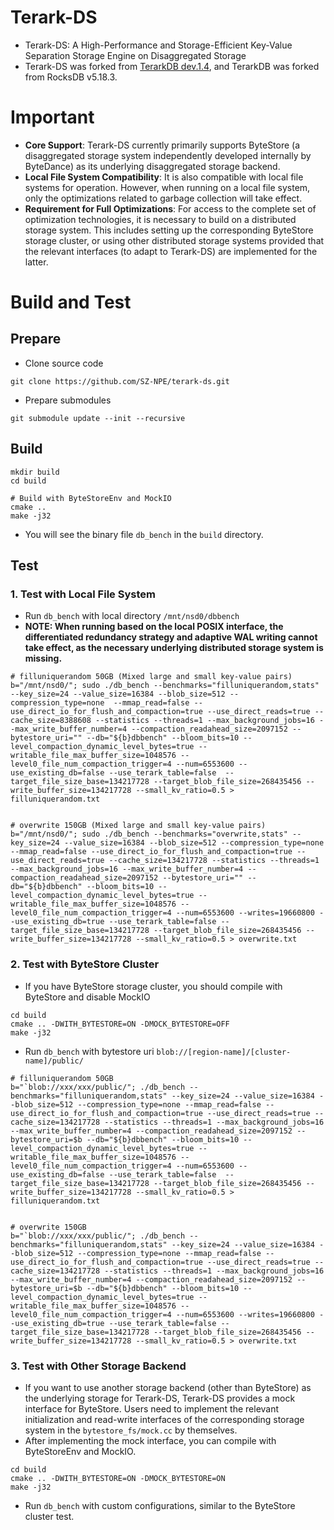 # Terark-DS
- Terark-DS: A High-Performance and Storage-Efficient Key-Value Separation Storage Engine on Disaggregated Storage
- Terark-DS was forked from [TerarkDB dev.1.4](https://github.com/bytedance/terarkdb), and TerarkDB was forked from RocksDB v5.18.3.
# Important
- **Core Support**: Terark-DS currently primarily supports ByteStore (a disaggregated storage system independently developed internally by ByteDance) as its underlying disaggregated storage backend.
- **Local File System Compatibility**: It is also compatible with local file systems for operation. However, when running on a local file system, only the optimizations related to garbage collection will take effect.
- **Requirement for Full Optimizations**: For access to the complete set of optimization technologies, it is necessary to build on a distributed storage system. This includes setting up the corresponding ByteStore storage cluster, or using other distributed storage systems provided that the relevant interfaces (to adapt to Terark-DS) are implemented for the latter.

# Build and Test
## Prepare
- Clone source code
```
git clone https://github.com/SZ-NPE/terark-ds.git
```
- Prepare submodules
```
git submodule update --init --recursive
```
## Build 
```
mkdir build
cd build

# Build with ByteStoreEnv and MockIO
cmake .. 
make -j32
```
- You will see the binary file `db_bench` in the `build` directory.

## Test
### 1. Test with Local File System
- Run `db_bench` with local directory `/mnt/nsd0/dbbench`
- **NOTE: When running based on the local POSIX interface, the differentiated redundancy strategy and adaptive WAL writing cannot take effect, as the necessary underlying distributed storage system is missing.** 
```
# filluniquerandom 50GB (Mixed large and small key-value pairs)
b="/mnt/nsd0/"; sudo ./db_bench --benchmarks="filluniquerandom,stats" --key_size=24 --value_size=16384 --blob_size=512 --compression_type=none  --mmap_read=false --use_direct_io_for_flush_and_compaction=true --use_direct_reads=true --cache_size=8388608 --statistics --threads=1 --max_background_jobs=16 --max_write_buffer_number=4 --compaction_readahead_size=2097152 --bytestore_uri="" --db="${b}dbbench" --bloom_bits=10 --level_compaction_dynamic_level_bytes=true --writable_file_max_buffer_size=1048576 --level0_file_num_compaction_trigger=4 --num=6553600 --use_existing_db=false --use_terark_table=false  --target_file_size_base=134217728 --target_blob_file_size=268435456 --write_buffer_size=134217728 --small_kv_ratio=0.5 > filluniquerandom.txt


# overwrite 150GB (Mixed large and small key-value pairs)
b="/mnt/nsd0/"; sudo ./db_bench --benchmarks="overwrite,stats" --key_size=24 --value_size=16384 --blob_size=512 --compression_type=none --mmap_read=false --use_direct_io_for_flush_and_compaction=true --use_direct_reads=true --cache_size=134217728 --statistics --threads=1 --max_background_jobs=16 --max_write_buffer_number=4 --compaction_readahead_size=2097152 --bytestore_uri="" --db="${b}dbbench" --bloom_bits=10 --level_compaction_dynamic_level_bytes=true --writable_file_max_buffer_size=1048576 --level0_file_num_compaction_trigger=4 --num=6553600 --writes=19660800 --use_existing_db=true --use_terark_table=false --target_file_size_base=134217728 --target_blob_file_size=268435456 --write_buffer_size=134217728 --small_kv_ratio=0.5 > overwrite.txt

```

### 2. Test with ByteStore Cluster
- If you have ByteStore storage cluster, you should compile with ByteStore and disable MockIO
```
cd build
cmake .. -DWITH_BYTESTORE=ON -DMOCK_BYTESTORE=OFF
make -j32
```
- Run `db_bench` with bytestore uri `blob://[region-name]/[cluster-name]/public/`
```
# filluniquerandom 50GB 
b="`blob://xxx/xxx/public/"; ./db_bench --benchmarks="filluniquerandom,stats" --key_size=24 --value_size=16384 --blob_size=512 --compression_type=none --mmap_read=false --use_direct_io_for_flush_and_compaction=true --use_direct_reads=true --cache_size=134217728 --statistics --threads=1 --max_background_jobs=16 --max_write_buffer_number=4 --compaction_readahead_size=2097152 --bytestore_uri=$b --db="${b}dbbench" --bloom_bits=10 --level_compaction_dynamic_level_bytes=true --writable_file_max_buffer_size=1048576 --level0_file_num_compaction_trigger=4 --num=6553600 --use_existing_db=false --use_terark_table=false  --target_file_size_base=134217728 --target_blob_file_size=268435456 --write_buffer_size=134217728 --small_kv_ratio=0.5 > filluniquerandom.txt


# overwrite 150GB
b="`blob://xxx/xxx/public/"; ./db_bench --benchmarks="filluniquerandom,stats" --key_size=24 --value_size=16384 --blob_size=512 --compression_type=none --mmap_read=false --use_direct_io_for_flush_and_compaction=true --use_direct_reads=true --cache_size=134217728 --statistics --threads=1 --max_background_jobs=16 --max_write_buffer_number=4 --compaction_readahead_size=2097152 --bytestore_uri=$b --db="${b}dbbench" --bloom_bits=10 --level_compaction_dynamic_level_bytes=true --writable_file_max_buffer_size=1048576 --level0_file_num_compaction_trigger=4 --num=6553600 --writes=19660800 --use_existing_db=true --use_terark_table=false --target_file_size_base=134217728 --target_blob_file_size=268435456 --write_buffer_size=134217728 --small_kv_ratio=0.5 > overwrite.txt
```

### 3. Test with Other Storage Backend
- If you want to use another storage backend (other than ByteStore) as the underlying storage for Terark-DS, Terark-DS provides a mock interface for ByteStore. Users need to implement the relevant initialization and read-write interfaces of the corresponding storage system in the `bytestore_fs/mock.cc` by themselves.
- After implementing the mock interface, you can compile with ByteStoreEnv and MockIO. 
```
cd build
cmake .. -DWITH_BYTESTORE=ON -DMOCK_BYTESTORE=ON
make -j32
```
- Run `db_bench` with custom configurations, similar to the ByteStore cluster test.
